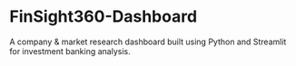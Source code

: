 # FinSight360-Dashboard
A company &amp; market research dashboard built using Python and Streamlit for investment banking analysis.
